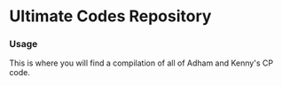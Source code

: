 # Ultimate Codes Repository
### Usage
This is where you will find a compilation of all of Adham and Kenny's CP code.

